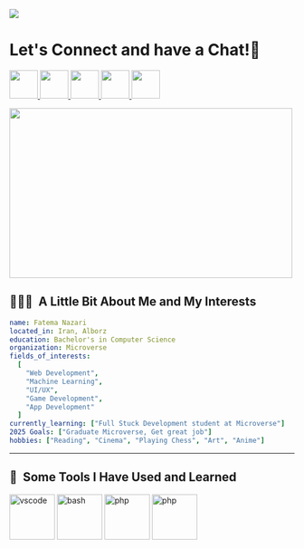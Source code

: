 <p align="left">
  <img src="https://capsule-render.vercel.app/api?type=waving&color=auto&height=100&section=header&text=Hey%20Everyone!!🕹️&fontSize=60&animation=blink&fontColor=black&fontAlignY=40&fontAlign=35"/>
</p>
<h1 align="left">
  Let's Connect and have a Chat!💬
</h1>
<p align="left">
<a href="https://78fatemanazari.github.io/Portfolio/">
<img height="50" src="https://cdn3.iconfinder.com/data/icons/material-line-thin/1024/globe-64.png"/>
</a>
<a href="https://www.linkedin.com/in/78fatemanazari">
<img height="50" src="https://cdn2.iconfinder.com/data/icons/social-media-and-payment/64/-15-64.png"/>
</a>
<a href="https://twitter.com/fati_nazari78">
<img height="50" src="https://cdn1.iconfinder.com/data/icons/ionicons-fill-vol-2/512/logo-twitter-64.png"/>
</a>
<a href="https://instagram.com/n78_fatema?igshid=ZDc4ODBmNjlmNQ==">
  <img height="50" src="https://cdn2.iconfinder.com/data/icons/social-media-2285/512/1_Instagram_colored_svg_1-64.png"/>
</a>
<a href="https://www.facebook.com/fatema.nazary.3?mibextid=ZbWKwL">
  <img height="50" src="https://cdn1.iconfinder.com/data/icons/social-media-2285/512/Colored_Facebook3_svg-64.png"/>
</a>
</p>
<p align="left">
<img height="300" width="500" src="https://media0.giphy.com/media/RbDKaczqWovIugyJmW/200w.webp?cid=ecf05e479v2k5n8lyn6fab22ertcq8f64c7lhm2ythuolblh&ep=v1_gifs_search&rid=200w.webp&ct=g"/>
</p>

<h2> 👨🏻‍💻 &nbsp;A Little Bit About Me and My Interests</h2>

```yaml
name: Fatema Nazari
located_in: Iran, Alborz
education: Bachelor's in Computer Science
organization: Microverse
fields_of_interests:
  [
    "Web Development",
    "Machine Learning",
    "UI/UX",
    "Game Development",
    "App Development"
  ]
currently_learning: ["Full Stuck Development student at Microverse"]
2025 Goals: ["Graduate Microverse, Get great job"]
hobbies: ["Reading", "Cinema", "Playing Chess", "Art", "Anime"]
```

---

<h2> 🚀 &nbsp;Some Tools I Have Used and Learned</h2>
<p align="left">
<img src="https://cdn.jsdelivr.net/gh/devicons/devicon/icons/html5/html5-plain-wordmark.svg" alt="vscode" width="80" height="80"/>
<img src="https://cdn.jsdelivr.net/gh/devicons/devicon/icons/css3/css3-plain-wordmark.svg" alt="bash" width="80" height="80"/>
<img src="https://cdn.jsdelivr.net/gh/devicons/devicon/icons/javascript/javascript-plain.svg" alt="php" width="80" height="80"/>
<img src="https://cdn.jsdelivr.net/gh/devicons/devicon/icons/bootstrap/bootstrap-plain-wordmark.svg" alt="php" width="80" height="80"/>
</p>

